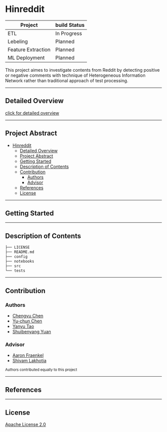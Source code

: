# Hinreddit

Project|build Status
---|---
ETL | In Progress
Lebeling | Planned
Feature Extraction| Planned
ML Deployment | Planned

This project aimes to investigate contents from Reddit by detecting positive or negative comments with technique of Heterogeneous Information Network rather than traditional approach of test processing.

----

## Detailed Overview

[click for detailed overview](OVERVIEW.md)

----

## Project Abstract

- [Hinreddit](#hinreddit)
  - [Detailed Overview](#detailed-overview)
  - [Project Abstract](#project-abstract)
  - [Getting Started](#getting-started)
  - [Description of Contents](#description-of-contents)
  - [Contribution](#contribution)
    - [Authors](#authors)
    - [Advisor](#advisor)
  - [References](#references)
  - [License](#license)

----

## Getting Started

----

## Description of Contents

``` bash
├── LICENSE
├── README.md
├── config
├── notebooks
├── src
└── tests
```

----

## Contribution

### Authors

- [Chengyu Chen](https://github.com/anniechen0127)
- [Yu-chun Chen](https://github.com/yuc330)
- [Yanyu Tao](https://github.com/lilytaoyy)
- [Shuibenyang Yuan](https://github.com/shy166)

### Advisor

- [Aaron Fraenkel](https://afraenkel.github.io/)
- [Shivam Lakhotia](https://github.com/shivamlakhotia)

<sup>Authors contributed equally to this project</sup>

----

## References

----

## License

[Apache License 2.0](LICENSE)